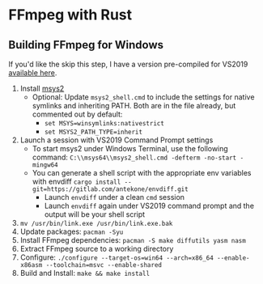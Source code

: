 # FFmpeg with Rust

## Building FFmpeg for Windows

If you'd like the skip this step, I have a version pre-compiled for VS2019 [available here](https://mattrudder.com/libs/vs2019/FFmpeg-4.2.1.zip).

1. Install [msys2](https://www.msys2.org/)
    - Optional: Update `msys2_shell.cmd` to include the settings for native symlinks and inheriting PATH. Both are in the file already, but commented out by default:
        - `set MSYS=winsymlinks:nativestrict`
        - `set MSYS2_PATH_TYPE=inherit`
2. Launch a session with VS2019 Command Prompt settings
    - To start msys2 under Windows Terminal, use the following command: `C:\\msys64\\msys2_shell.cmd -defterm -no-start -mingw64`
    - You can generate a shell script with the appropriate env variables with envdiff `cargo install --git=https://gitlab.com/antekone/envdiff.git`
        - Launch `envdiff` under a clean `cmd` session
        - Launch `envdiff` again under VS2019 command prompt and the output will be your shell script
3. `mv /usr/bin/link.exe /usr/bin/link.exe.bak`
4. Update packages: `pacman -Syu`
5. Install FFmpeg dependencies: `pacman -S make diffutils yasm nasm`
6. Extract FFmpeg source to a working directory
7. Configure: `./configure --target-os=win64 --arch=x86_64 --enable-x86asm --toolchain=msvc --enable-shared`
8. Build and Install: `make && make install`
